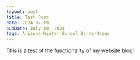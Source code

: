 ```yaml
---
layout: post
title: Test Post
date: 2024-07-19
pubDate: July 19, 2024
tags: Arizona-Winter-School Barry-Mazur
---
```


This is a test of the functionality of my website blog!